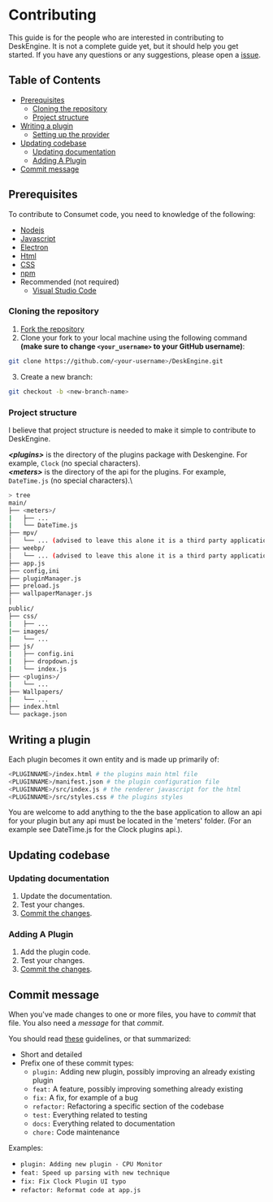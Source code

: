 <h1>Contributing</h1>

This guide is for the people who are interested in contributing to DeskEngine. It is not a complete guide yet, but it should help you get started. If you have any questions or any suggestions, please open a [issue](#).

<h2>Table of Contents</h2>

- [Prerequisites](#prerequisites)
  - [Cloning the repository](#cloning-the-repository)
  - [Project structure](#project-structure)
- [Writing a plugin](#Writing-a-plugin)
    - [Setting up the provider](#setting-up-the-provider)
- [Updating codebase](#updaing-codebase)
  - [Updating documentation](#updating-documentation)
  - [Adding A Plugin](#Adding-A-Plugin)
- [Commit message](#commit-message)


## Prerequisites
To contribute to Consumet code, you need to knowledge of the following:
   - [Nodejs](https://nodejs.org/)
   - [Javascript](https://www.javascript.com/)
   - [Electron](https://www.electronjs.org/)
   - [Html](https://html.com/)
   - [CSS](https://www.w3.org/Style/CSS/Overview.en.html)
   - [npm](https://www.npmjs.com/)
   - Recommended (not required)
       - [Visual Studio Code](https://code.visualstudio.com/)

### Cloning the repository
1. [Fork the repository](https://github.com/Inside4ndroid/DeskEngine/fork)
2. Clone your fork to your local machine using the following command **(make sure to change `<your_username>` to your GitHub username)**:
```sh
git clone https://github.com/<your-username>/DeskEngine.git
```
3. Create a new branch:
```sh
git checkout -b <new-branch-name>
```

### Project structure
I believe that project structure is needed to make it simple to contribute to DeskEngine.

***\<plugins>*** is the directory of the plugins package with Deskengine. For example, `Clock` (no special characters).\
***\<meters>*** is the directory of the api for the plugins. For example, `DateTime.js` (no special characters).\

```sh
> tree
main/
├── <meters>/
|   ├── ...
|   └── DateTime.js
├── mpv/
│   └── ... (advised to leave this alone it is a third party application for setting wallpapers)
├── weebp/
│   └── ... (advised to leave this alone it is a third party application for setting wallpapers)
├── app.js
├── config,ini
├── pluginManager.js
├── preload.js
├── wallpaperManager.js
│
public/
├── css/
|   ├── ...
|── images/
|   └── ...
├── js/
|   ├── config.ini
|   ├── dropdown.js
|   └── index.js
├── <plugins>/
|   └── ...
├── Wallpapers/
|   └── ...
├── index.html
└── package.json
```

## Writing a plugin
Each plugin becomes it own entity and is made up primarily of:
```sh
<PLUGINNAME>/index.html # the plugins main html file
<PLUGINNAME>/manifest.json # the plugin configuration file
<PLUGINNAME>/src/index.js # the renderer javascript for the html
<PLUGINNAME>/src/styles.css # the plugins styles
```
You are welcome to add anything to the the base application to allow an api for your plugin but any api must be located in the 'meters' folder. (For an example see DateTime.js for the Clock plugins api.).

## Updating codebase
### Updating documentation
1. Update the documentation.
2. Test your changes.
3. [Commit the changes](#commit-message).

### Adding A Plugin
1. Add the plugin code.
2. Test your changes.
3. [Commit the changes](#commit-message).

## Commit message
When you've made changes to one or more files, you have to *commit* that file. You also need a
*message* for that *commit*.

You should read [these](https://www.freecodecamp.org/news/writing-good-commit-messages-a-practical-guide/) guidelines, or that summarized:

- Short and detailed
- Prefix one of these commit types:
   - `plugin:` Adding new plugin, possibly improving an already existing plugin
   - `feat:` A feature, possibly improving something already existing
   - `fix:` A fix, for example of a bug
   - `refactor:` Refactoring a specific section of the codebase
   - `test:` Everything related to testing
   - `docs:` Everything related to documentation
   - `chore:` Code maintenance

Examples:
 - `plugin: Adding new plugin - CPU Monitor`
 - `feat: Speed up parsing with new technique`
 - `fix: Fix Clock Plugin UI typo`
 - `refactor: Reformat code at app.js`